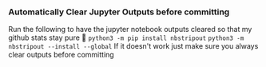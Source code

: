 ### Automatically Clear Jupyter Outputs before committing ###
Run the following to have the jupyter notebook outputs cleared so that my github stats stay pure 🙏
`python3 -m pip install nbstripout`
`python3 -m nbstripout --install --global`
If it doesn't work just make sure you always clear outputs before committing